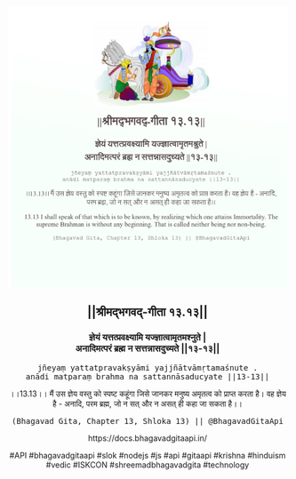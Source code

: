 <img src="../../asset/BG_13_13.png"/>
<center><h2>||श्रीमद्‍भगवद्‍-गीता १३.१३||</h2>
<h3>ज्ञेयं यत्तत्प्रवक्ष्यामि यज्ज्ञात्वामृतमश्नुते |<br/>अनादिमत्परं ब्रह्म न सत्तन्नासदुच्यते ||१३-१३||</h3>
<pre>jñeyaṃ yattatpravakṣyāmi yajjñātvāmṛtamaśnute .<br/>anādi matparaṃ brahma na sattannāsaducyate ||13-13||</pre>
<p>।।13.13।। मैं उस ज्ञेय वस्तु को स्पष्ट कहूंगा जिसे जानकर मनुष्य अमृतत्व को प्राप्त करता है। वह ज्ञेय है - अनादि, परम ब्रह्म, जो न सत् और न असत् ही कहा जा सकता है।।</p>
<pre>(Bhagavad Gita, Chapter 13, Shloka 13) || @BhagavadGitaApi</pre><p>https://docs.bhagavadgitaapi.in/</p><p>#API #bhagavadgitaapi #slok #nodejs #js #api #gitaapi #krishna #hinduism #vedic #ISKCON #shreemadbhagavadgita #technology</p></center>